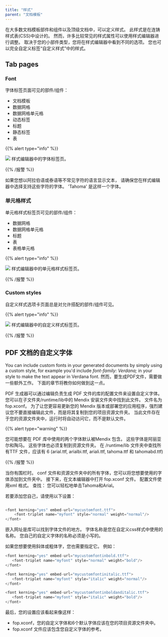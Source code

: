 ```yaml
---
title: "样式"
parent: "文档模板"
---
```



在大多数文档模板部件和组件以及顶级文档中，可以定义样式。 此样式是在连铸样式表(CSS)中设计的。 然而，许多比较常见的样式属性可以使用样式编辑器进行调整。 取决于您的小部件类型，您将在样式编辑器中看到不同的选项。 您也可以完全自定义标签“自定义样式”中的样式。

## Tab pages

### Font

字体标签页面可见的部件/组件：

*   文档模板
*   数据网格
*   数据网格单元格
*   动态标签
*   标题
*   静态标签
*   表

{{% alert type="info" %}}

![](attachments/modeler-core/2018-03-01_14-27-27.png) 样式编辑器中的字体标签页。

{{% /报警 %}}

如果您想以阿拉伯语或泰语等不常见字符的语言显示文本， 请确保您在样式编辑器中选择支持这些字符的字体。 'Tahoma' 是这样一个字体。

### 单元格样式

单元格样式标签页可见的部件/组件：

*   数据网格
*   数据网格单元格
*   标题
*   表
*   表格单元格

{{% alert type="info" %}}

![](attachments/modeler-core/2018-03-01_14-29-13.png) 样式编辑器中的单元格样式标签页。

{{% /报警 %}}

### Custom styles

自定义样式选项卡页面总是对允许搭配的部件/组件可见。

{{% alert type="info" %}}

![](attachments/modeler-core/2018-03-01_14-33-46.png) 样式编辑器中的自定义样式标签页。

{{% /报警 %}}

## PDF 文档的自定义字体

You can include custom fonts in your generated documents by simply using a custom style, for example you'd include _font-family: Verdana;_ in your style to make the text appear in Verdana font. 然而，要生成PDF文件，需要做一些额外工作。 下面的章节将教你如何做到这一点。

PDF 生成器可以通过编辑负责生成 PDF 文件的库的配置文件来设置自定义字体。 您可以在子文件夹/runtime/lib中的 Mendix 安装文件夹中找到此文件。 文件名为 fop.xconf。 为了让您更容易更新您的 Mendix 版本或部署您的应用程序，强烈建议您不要直接编辑此文件，而是将其复制到您的项目资源文件夹。 当此文件存在于您的资源文件夹中，运行时将自动访问它，而不是默认文件。

{{% alert type="warning" %}}

您可能想要在 PDF 库中使用的两个字体默认被Mendix 包含。 这些字体是阿丽亚尔和陶马。 这些字体也必须复制到资源文件夹。 在 /runtime/lib 文件夹中查找所有TTF 文件，应该有 6 (arial.ttf, arialbi.ttf, ariali.ttf, tahoma.ttf 和 tahomabd.ttf)

{{% /报警 %}}

当你有围栏时。 conf 文件和资源文件夹中的所有字体，您可以将您想要使用的字体添加到文件夹中。 接下来，在文本编辑器中打开 fop.xconf 文件。 配置文件使用xml 格式。 查找： <fonts> 您可以轻松地单击Tahoma和Arial。

若要添加您自己，请使用以下设置：

```java

<font kerning="yes" embed-url="mycustomfont.ttf">
    <font-triplet name="myfont" style="normal" weight="normal"/>
</font>

```

嵌入网址是库可以找到字体文件的地方。 字体名称是您在自定义css样式中使用的名称。 您自己的自定义字体的名称必须是小写的。

如果您想要使用斜体或粗体字，您也需要指定它。 例如：

```java
<font kerning="yes" embed-url="mycustomfontinbold.ttf">
   <font-triplet name="myfont" style="normal" weight="bold"/>
</font>

<font kerning="yes" embed-url="mycustomfontinitalic.ttf">
   <font-triplet name="myfont" style="italic" weight="normal"/>
</font>

<font kerning="yes" embed-url="mycustomfontinboldanditalic.ttf">
   <font-triplet name="myfont" style="italic" weight="bold"/>
</font>

```

最后，您的设置应该看起来像这样：

*   fop.xconf，您的自定义字体和6个默认字体应该在您的项目资源文件夹中。
*   fop.xconf 文件应该包含您自定义字体的参考。

